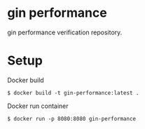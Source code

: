 # gin performance
gin performance verification repository.

# Setup
Docker build
```
$ docker build -t gin-performance:latest .
```

Docker run container
```
$ docker run -p 8080:8080 gin-performance
```
